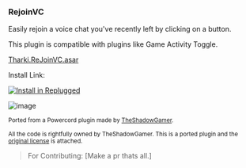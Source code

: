 ### RejoinVC

Easily rejoin a voice chat you've recently left by clicking on a button.

This plugin is compatible with plugins like Game Activity Toggle.

[Tharki.ReJoinVC.asar](https://github.com/Tharki-God/ReJoinVC/releases/latest/download/Tharki.ReJoinVC.asar)

Install Link:

[![Install in Replugged](https://img.shields.io/badge/-Install%20in%20Replugged-blue?style=for-the-badge&logo=none)](https://replugged.dev/install?identifier=Tharki-God/ReJoinVC&source=github)

![image](https://tharki-god.github.io/files-random-host/bdpluginsassets/rejoin.png)

<sub>Ported from a Powercord plugin made by
[TheShadowGamer](https://github.com/TheShadowGamer/Rejoin-VC).</sub>

<sub>All the code is rightfully owned by TheShadowGamer. This is a ported plugin and the
[original license](https://github.com/Tharki-God/ReJoinVC/blob/main/License) is attached.</sub>

> For Contributing: [Make a pr thats all.]
